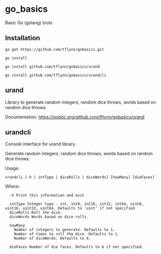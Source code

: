 go_basics
=========

Basic Go (golang) tools

Installation
------------

    go get https://github.com/tflynn/gobasics.git
    
    go install
    
    go install github.com/tflynn/gobasics/urand
    
    go install github.com/tflynn/gobasics/urandcli
    

urand
-----

Library to generate random integers, random dice throws, words based on random dice throws.

Documentation: https://godoc.org/github.com/tflynn/gobasics/urand

urandcli
--------

Console interface for urand library.

  Generate random integers, random dice throws, words based on random dice throws.
  
  Usage: 
  
    urandcli [-h | intType | diceRolls | diceWords] [howMany] [dieFaces]
  
  Where:
  
      -h Print this information and exit

      intType Integer type - int, int8, int16, int32, int64, uint8, uint16, uint32, uint64. Defaults to 'uint' if not specified
      diceRolls Roll the dice.
      diceWords Words based on dice rolls.
      
      howMany 
        Number of integers to generate. Defaults to 1.
        Number of times to roll the dice. Defaults to 1.
        Number of diceWords. Defaults to 6.
      
      dieFaces Number of die faces. Defaults to 6 if not specified.
  
